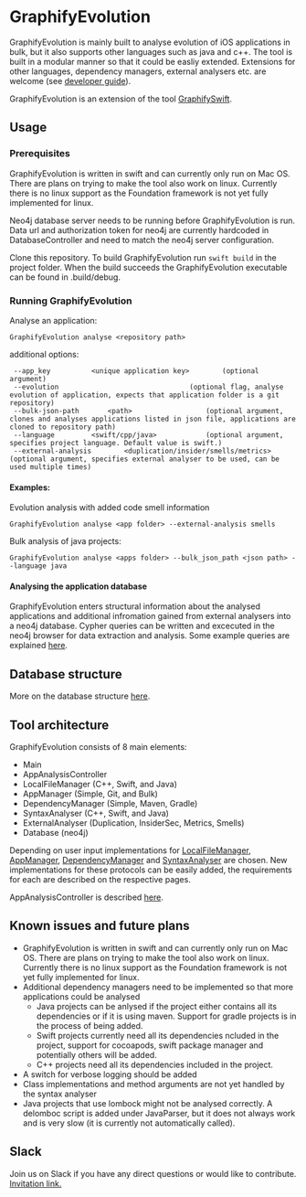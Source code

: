 # GraphifyEvolution
GraphifyEvolution is mainly built to analyse evolution of iOS applications in bulk, but it also supports other languages such as java and c++. The tool is built in a modular manner so that it could be easliy extended. Extensions for other languages, dependency managers, external analysers etc. are welcome (see [developer guide](documentation/developer_guide.md)).

GraphifyEvolution is an extension of the tool [GraphifySwift](https://github.com/kristiinara/GraphifySwift).

## Usage

### Prerequisites

GraphifyEvolution is written in swift and can currently only run on Mac OS. There are plans on trying to make the tool also work on linux. Currently there is no linux support as the Foundation framework is not yet fully implemented for linux. 

Neo4j database server needs to be running before GraphifyEvolution is run. Data url and authorization token for neo4j are currently hardcoded in DatabaseController and need to match the neo4j server configuration. 

Clone this repository. To build GraphifyEvolution run `swift build` in the project folder. When the build succeeds the GraphifyEvolution executable can be found in .build/debug.

### Running GraphifyEvolution

Analyse an application:
      
    GraphifyEvolution analyse <repository path>
    
additional options: 
	
     --app_key			<unique application key>		(optional argument)
     --evolution								(optional flag, analyse evolution of application, expects that application folder is a git repository)
     --bulk-json-path		<path>					(optional argument, clones and analyses applications listed in json file, applications are cloned to repository path)	
     --language			<swift/cpp/java>			(optional argument, specifies project language. Default value is swift.)
     --external-analysis		<duplication/insider/smells/metrics>	(optional argument, specifies external analyser to be used, can be used multiple times)
     

#### Examples: 

Evolution analysis with added code smell information

	GraphifyEvolution analyse <app folder> --external-analysis smells


Bulk analysis of java projects: 

	GraphifyEvolution analyse <apps folder> --bulk_json_path <json path> --language java

#### Analysing the application database

GraphifyEvolution enters structural information about the analysed applications and additional infromation gained from external analysers into a neo4j database. Cypher queries can be written and excecuted in the neo4j browser for data extraction and analysis. Some example queries are explained [here](documentation/example_queries.md).
    
## Database structure

More on the database structure [here](documentation/db_structure.md).

## Tool architecture

GraphifyEvolution consists of 8 main elements: 

* Main
* AppAnalysisController
* LocalFileManager (C++, Swift, and Java)
* AppManager (Simple, Git, and Bulk)
* DependencyManager (Simple, Maven, Gradle)
* SyntaxAnalyser (C++, Swift, and Java)
* ExternalAnalyser (Duplication, InsiderSec, Metrics, Smells)
* Database (neo4j)

Depending on user input implementations for [LocalFileManager](documentation/local_file_manager.md), [AppManager](documentation/documentation/app_manager.md), [DependencyManager](documentation/dependency_manager.md) and [SyntaxAnalyser](documentation/syntax_analyser.md) are chosen. New implementations for these protocols can be easily added, the requirements for each are described on the respective pages. 

AppAnalysisController is described [here](documentation/application_analysis_controller.md). 

## Known issues and future plans

- GraphifyEvolution is written in swift and can currently only run on Mac OS. There are plans on trying to make the tool also work on linux. Currently there is no linux support as the Foundation framework is not yet fully implemented for linux. 
- Additional dependency managers need to be implemented so that more applications could be analysed
  - Java projects can be anlysed if the project either contains all its dependencies or if it is using maven. Support for gradle projects is in the process of being added. 
  - Swift projects currently need all its dependencies ncluded in the project, support for cocoapods, swift package manager and potentially others will be added.
  - C++ projects need all its dependencies included in the project.
- A switch for verbose logging should be added
- Class implementations and method arguments are not yet handled by the syntax analyser
- Java projects that use lombock might not be analysed correctly. A delomboc script is added under JavaParser, but it does not always work and is very slow (it is currently not automatically called).
    
## Slack

Join us on Slack if you have any direct questions or would like to contribute.
[Invitation link.](https://join.slack.com/t/slack-xb79230/shared_invite/zt-rudaijhe-No387TJ33llqSTZa8da2PQ)
